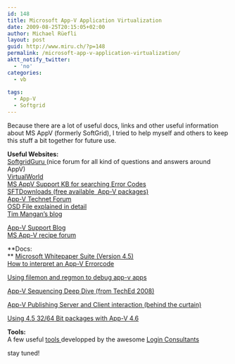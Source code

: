 ```yaml
---
id: 148
title: Microsoft App-V Application Virtualization
date: 2009-08-25T20:15:05+02:00
author: Michael Rüefli
layout: post
guid: http://www.miru.ch/?p=148
permalink: /microsoft-app-v-application-virtualization/
aktt_notify_twitter:
  - 'no'
categories:
  - vb
  
tags:
  - App-V
  - Softgrid
---
```

Because there are a lot of useful docs, links and other useful information about MS AppV (formerly SoftGrid), I tried to help myself and others to keep this stuff a bit together for future use.

**Useful Websites:**  
<a title="SoftGridGuru" href="http://www.softgridguru.com" target="_blank">SoftgridGuru </a>(nice forum for all kind of questions and answers around AppV)  
<a href="http://blogs.technet.com/virtualworld/archive/tags/Application+Virtualization/default.aspx" target="_blank">VirtualWorld </a>  
<a href="http://support.microsoft.com/search/default.aspx?mode=r&query=xxxxxxxx-00008C000&spid=12357&catalog=LCID%3D1033&1033comm=1&res=20" target="_blank">MS AppV Support KB for searching Error Codes </a>  
<a href="http://www.sftdownloads.com/" target="_blank">SFTDownloads (free available  App-V packages)</a>  
<a href="http://social.technet.microsoft.com/forums/en-US/category/appvirtualization/" target="_blank">App-V Technet Forum</a>  
<a href="http://tmurgent.com/osd_illustrated.aspx/" target="_blank">OSD File explained in detail</a>  
<a href="http://feeds.brianmadden.com/blog/timmangan/" target="_blank">Tim Mangan&#8217;s blog</a>

<a href="http://www.app-vsupport.com" target="_blank">App-V Support Blog</a>  
<a href="http://social.technet.microsoft.com/Forums/en-US/prescriptiveguidance/" target="_blank">MS App-V recipe forum</a>

**Docs:  
**  <a href="http://www.miru.ch/downloads/appverrcode.jpg" target="_blank">Microsoft Whitepaper Suite (Version 4.5)</a><a href="http://www.miru.ch/downloads/appverrcode.jpg" target="_blank"><br /> How to interpret an App-V Errorcode</a>

<a href="http://support.microsoft.com/?scid=kb%3Ben-us%3B931819&x=12&y=12" target="_blank">Using filemon and regmon to debug app-v apps</a>

<a href="http://www.miru.ch/downloads/App-V45SequencingDeepDive.pdf" target="_blank">App-V Sequencing Deep Dive (from TechEd 2008)</a>

<a href="http://download.microsoft.com/download/f/7/8/f784a197-73be-48ff-83da-4102c05a6d44/AppPubandClientInteraction.docx" target="_blank">App-V Publishing Server and Client interaction (behind the curtain)</a>

<a href="http://blogs.technet.com/appv/archive/2010/01/21/app-v-4-6-and-applications-sequenced-using-earlier-versions.aspx" target="_blank">Using 4.5 32/64 Bit packages with App-V 4.6</a>

**Tools:**  
A few useful <a title="Login Consultants App-V Tools" href="http://www.miru.ch/downloads/App-V-Tools.zip" target="_blank">tools </a>developped by the awesome <a href="http://www.loginconsultants.com/index.php?option=com_frontpage&Itemid=1" target="_blank">Login Consultants</a>

stay tuned!